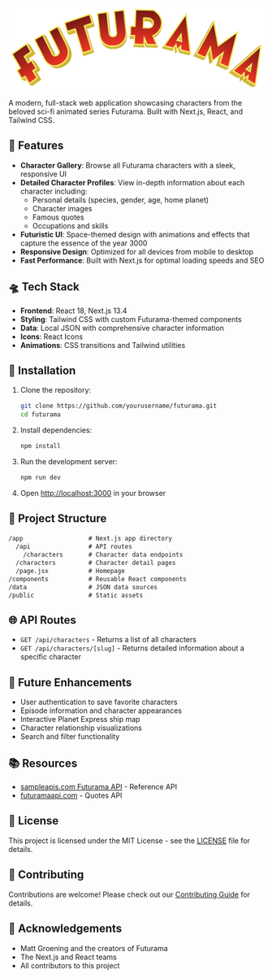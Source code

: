 ![🚀 Futurama](/public/logo.svg)

A modern, full-stack web application showcasing characters from the beloved sci-fi animated series Futurama. Built with Next.js, React, and Tailwind CSS.

## 🌌 Features

- **Character Gallery**: Browse all Futurama characters with a sleek, responsive UI
- **Detailed Character Profiles**: View in-depth information about each character including:
  - Personal details (species, gender, age, home planet)
  - Character images
  - Famous quotes
  - Occupations and skills
- **Futuristic UI**: Space-themed design with animations and effects that capture the essence of the year 3000
- **Responsive Design**: Optimized for all devices from mobile to desktop
- **Fast Performance**: Built with Next.js for optimal loading speeds and SEO

## 🛸 Tech Stack

- **Frontend**: React 18, Next.js 13.4
- **Styling**: Tailwind CSS with custom Futurama-themed components
- **Data**: Local JSON with comprehensive character information
- **Icons**: React Icons
- **Animations**: CSS transitions and Tailwind utilities

## 🔧 Installation

1. Clone the repository:
   ```bash
   git clone https://github.com/yourusername/futurama.git
   cd futurama
   ```

2. Install dependencies:
   ```bash
   npm install
   ```

3. Run the development server:
   ```bash
   npm run dev
   ```

4. Open [http://localhost:3000](http://localhost:3000) in your browser

## 📁 Project Structure

```
/app                  # Next.js app directory
  /api                # API routes
    /characters       # Character data endpoints
  /characters         # Character detail pages
  /page.jsx           # Homepage
/components           # Reusable React components
/data                 # JSON data sources
/public               # Static assets
```

## 🌐 API Routes

- `GET /api/characters` - Returns a list of all characters
- `GET /api/characters/[slug]` - Returns detailed information about a specific character

## 🔮 Future Enhancements

- User authentication to save favorite characters
- Episode information and character appearances
- Interactive Planet Express ship map
- Character relationship visualizations
- Search and filter functionality

## 📚 Resources

- [sampleapis.com Futurama API](https://api.sampleapis.com/futurama/characters) - Reference API
- [futuramaapi.com](https://futuramaapi.com) - Quotes API

## 📄 License

This project is licensed under the MIT License - see the [LICENSE](LICENSE) file for details.

## 🤝 Contributing

Contributions are welcome! Please check out our [Contributing Guide](CONTRIBUTING.md) for details.

## 🙏 Acknowledgements

- Matt Groening and the creators of Futurama
- The Next.js and React teams
- All contributors to this project